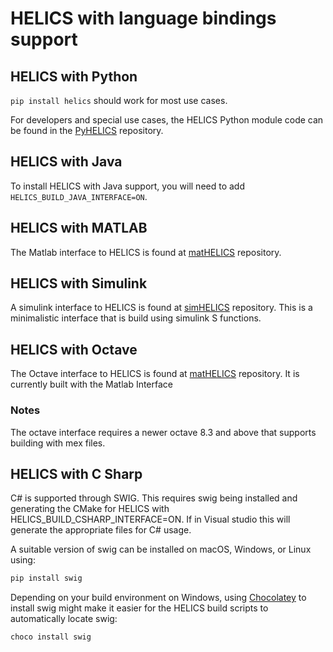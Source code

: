 # HELICS with language bindings support

## HELICS with Python

`pip install helics` should work for most use cases.

For developers and special use cases, the HELICS Python module code can be found in the [PyHELICS](https://github.com/gmlc-tdc/pyhelics) repository.

## HELICS with Java

To install HELICS with Java support, you will need to add `HELICS_BUILD_JAVA_INTERFACE=ON`.

## HELICS with MATLAB

The Matlab interface to HELICS is found at [matHELICS](https://github.com/gmlc-tdc/mathelics) repository.

## HELICS with Simulink

A simulink interface to HELICS is found at [simHELICS](https://github.com/gmlc-tdc/simhelics) repository.  This is a minimalistic interface that is build using simulink S functions.

## HELICS with Octave

The Octave interface to HELICS is found at [matHELICS](https://github.com/gmlc-tdc/mathelics) repository.  It is currently built with the Matlab Interface

### Notes

The octave interface requires a newer octave 8.3 and above that supports building with mex files.

## HELICS with C Sharp

C\# is supported through SWIG. This requires swig being installed and generating the CMake for HELICS with HELICS_BUILD_CSHARP_INTERFACE=ON. If in Visual studio this will generate the appropriate files for C# usage.

A suitable version of swig can be installed on macOS, Windows, or Linux using:

```bash
pip install swig
```

Depending on your build environment on Windows, using [Chocolatey](https://chocolatey.org/) to install swig might make it easier for the HELICS build scripts to automatically locate swig:

```shell
choco install swig
```
